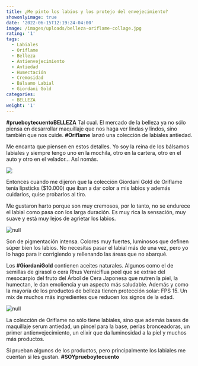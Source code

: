 ```yaml
---
title: ¿Me pinto los labios y los protejo del envejecimiento?
showonlyimage: true
date: '2022-06-15T12:19:24-04:00'
image: /images/uploads/belleza-oriflame-collage.jpg
rating: '1'
tags:
  - Labiales
  - Oriflame
  - Belleza
  - Antienvejecimiento
  - Antiedad
  - Humectación
  - Cremosidad
  - Bálsamo Labial
  - Giordani Gold
categories:
  - BELLEZA
weight: '1'
---
```

**\#prueboytecuentoBELLEZA** Tal cual. El mercado de la belleza ya no sólo piensa en desarrollar maquillaje que nos haga ver lindas y lindos, sino también que nos cuide. **\#Oriflame** lanzó una colección de labiales antiedad.

<!--more-->

Me encanta que piensen en estos detalles. Yo soy la reina de los bálsamos labiales y siempre tengo uno en la mochila, otro en la cartera, otro en el auto y otro en el velador… Así nomás.

![](/images/uploads/belleza-oriflame-collage.jpg)

Entonces cuando me dijeron que la colección Giordani Gold de Oriflame tenía lipsticks ($10.000) que iban a dar color a mis labios y además cuidarlos, quise probarlos al tiro.

Me gustaron harto porque son muy cremosos, por lo tanto, no se endurece el labial como pasa con los larga duración. Es muy rica la sensación, muy suave y está muy lejos de agrietar los labios.

![null](/images/uploads/belleza-oriflame-foto2.jpg)

Son de pigmentación intensa. Colores muy fuertes, luminosos que definen súper bien los labios. No necesitas pasar el labial más de una vez, pero yo lo hago para ir corrigiendo y rellenando las áreas que no abarqué.

Los **\#GiordaniGold** contienen aceites naturales. Algunos como el de semillas de girasol o cera Rhus Verniciflua peel que se extrae del mesocarpio del fruto del Árbol de Cera Japonesa que nutren la piel, la humectan, le dan emoliencia y un aspecto más saludable. Además y como la mayoría de los productos de belleza tienen protección solar: FPS 15. Un mix de muchos más ingredientes que reducen los signos de la edad.

![null](/images/uploads/belleza-oriflame-maquillaje.jpg)

La colección de Oriflame no sólo tiene labiales, sino que además bases de maquillaje serum antiedad, un pincel para la base, perlas bronceadoras, un primer antienvejecimiento, un elixir que da luminosidad a la piel y muchos más productos.

Si prueban algunos de los productos, pero principalmente los labiales me cuentan si les gustan. **\#SOYprueboytecuento**
